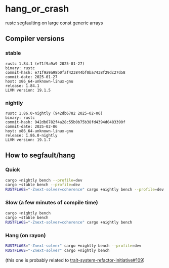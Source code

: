 # hang_or_crash

rustc segfaulting on large const generic arrays


## Compiler versions

### stable

```
rustc 1.84.1 (e71f9a9a9 2025-01-27)
binary: rustc
commit-hash: e71f9a9a98b0faf423844bf0ba7438f29dc27d58
commit-date: 2025-01-27
host: x86_64-unknown-linux-gnu
release: 1.84.1
LLVM version: 19.1.5
```

### nightly

```
rustc 1.86.0-nightly (942db6782 2025-02-06)
binary: rustc
commit-hash: 942db6782f4a28c55b0b75b38fd4394d0483390f
commit-date: 2025-02-06
host: x86_64-unknown-linux-gnu
release: 1.86.0-nightly
LLVM version: 19.1.7
```

## How to segfault/hang

### Quick

```sh
cargo +nightly bench --profile=dev
cargo +stable bench --profile=dev
RUSTFLAGS="-Znext-solver=coherence" cargo +nightly bench --profile=dev
```

### Slow (a few minutes of compile time)

```sh
cargo +nightly bench
cargo +stable bench
RUSTFLAGS="-Znext-solver=coherence" cargo +nightly bench
```

### Hang (on rayon)

```sh
RUSTFLAGS="-Znext-solver" cargo +nightly bench --profile=dev
RUSTFLAGS="-Znext-solver" cargo +nightly bench
```

(this one is probably related to [trait-system-refactor-initiative#109](https://github.com/rust-lang/trait-system-refactor-initiative/issues/109))
